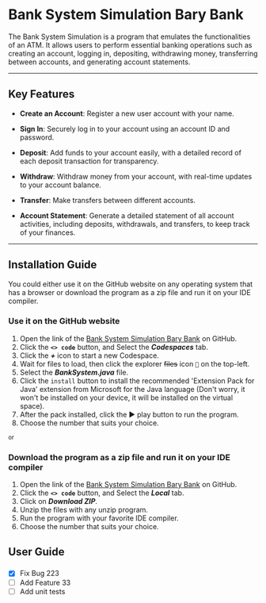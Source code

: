# Bank System Simulation Bary Bank
The Bank System Simulation is a program that emulates the functionalities of an ATM. It allows users to perform essential banking operations such as creating an account, logging in, depositing, withdrawing money, transferring between accounts, and generating account statements. 

---

## Key Features

- **Create an Account**: Register a new user account with your name.

- **Sign In**: Securely log in to your account using an account ID and password.

- **Deposit**: Add funds to your account easily, with a detailed record of each deposit transaction for transparency.

- **Withdraw**: Withdraw money from your account, with real-time updates to your account balance.

- **Transfer**: Make transfers between different accounts.

- **Account Statement**: Generate a detailed statement of all account activities, including deposits, withdrawals, and transfers, to keep track of your finances.

---

## Installation Guide
You could either use it on the GitHub website on any operating system that has a browser or download the program as a zip file and run it on your IDE compiler.

### Use it on the GitHub website
1. Open the link of the [Bank System Simulation Bary Bank](https://github.com/AbuAlbr/Bank-System-Simulation-Bary-Bank) on GitHub.
2. Click the **`<> code`** button, and Select the ***Codespaces*** tab.
3. Click the ***+*** icon to start a new Codespace.
4. Wait for files to load, then click the explorer ~~files~~ icon `📁` on the top-left.
5. Select the ***BankSystem.java*** file.
6. Click the `install` button to install the recommended 'Extension Pack for Java' extension from Microsoft for the Java language (Don't worry, it won't be installed on your device, it will be installed on the virtual space).
7. After the pack installed, click the ▶ play button to run the program.
8. Choose the number that suits your choice.

<sub>or</sub>
### Download the program as a zip file and run it on your IDE compiler
1. Open the link of the [Bank System Simulation Bary Bank](https://github.com/AbuAlbr/Bank-System-Simulation-Bary-Bank) on GitHub.
2. Click the **`<> code`** button, and Select the ***Local*** tab.
3. Click on ***Download ZIP***.
4. Unzip the files with any unzip program.
5. Run the program with your favorite IDE compiler.
6. Choose the number that suits your choice.

## User Guide
###

- [x] Fix Bug 223
- [ ] Add Feature 33
- [ ] Add unit tests
